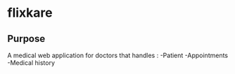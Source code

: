 # flixkare
## Purpose
A medical web application for doctors that handles :
-Patient
-Appointments
-Medical history
